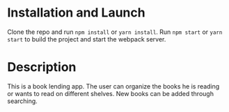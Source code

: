 # Installation and Launch

Clone the repo and run `npm install` or `yarn install`. Run `npm start` or `yarn start` to build the project and start the webpack server.

# Description

This is a book lending app. The user can organize the books he is reading or wants to read on different shelves. New books can be added through searching.
